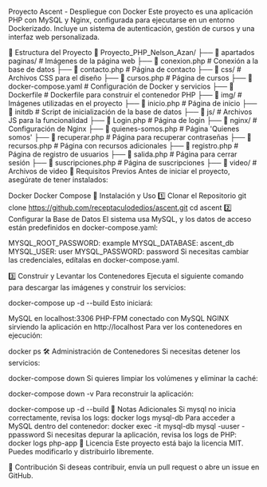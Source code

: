 Proyecto Ascent - Despliegue con Docker
Este proyecto es una aplicación PHP con MySQL y Nginx, configurada para ejecutarse en un entorno Dockerizado. Incluye un sistema de autenticación, gestión de cursos y una interfaz web personalizada.

📂 Estructura del Proyecto
📁 Proyecto_PHP_Nelson_Azan/
 ├── 📂 apartados paginas/    # Imágenes de la página web
 ├── 📄 conexion.php         # Conexión a la base de datos
 ├── 📄 contacto.php         # Página de contacto
 ├── 📂 css/                 # Archivos CSS para el diseño
 ├── 📄 cursos.php           # Página de cursos
 ├── 🐳 docker-compose.yaml  # Configuración de Docker y servicios
 ├── 📄 Dockerfile           # Dockerfile para construir el contenedor PHP
 ├── 📂 img/                 # Imágenes utilizadas en el proyecto
 ├── 📄 inicio.php           # Página de inicio
 ├── 📄 initdb               # Script de inicialización de la base de datos
 ├── 📂 js/                  # Archivos JS para la funcionalidad
 ├── 📄 Login.php            # Página de login
 ├── 📂 nginx/               # Configuración de Nginx
 ├── 📄 quienes-somos.php    # Página 'Quienes somos'
 ├── 📄 recuperar.php        # Página para recuperar contraseñas
 ├── 📄 recursos.php         # Página con recursos adicionales
 ├── 📄 registro.php         # Página de registro de usuarios
 ├── 📄 salida.php           # Página para cerrar sesión
 ├── 📄 suscripciones.php    # Página de suscripciones
 ├── 📂 video/               # Archivos de video
🚀 Requisitos Previos
Antes de iniciar el proyecto, asegúrate de tener instalados:

Docker
Docker Compose
🔧 Instalación y Uso
1️⃣ Clonar el Repositorio
git clone https://github.com/receptaculodedios/ascent.git
cd ascent
2️⃣ Configurar la Base de Datos
El sistema usa MySQL, y los datos de acceso están predefinidos en docker-compose.yaml:

MYSQL_ROOT_PASSWORD: example
MYSQL_DATABASE: ascent_db
MYSQL_USER: user
MYSQL_PASSWORD: password
Si necesitas cambiar las credenciales, edítalas en docker-compose.yaml.

3️⃣ Construir y Levantar los Contenedores
Ejecuta el siguiente comando para descargar las imágenes y construir los servicios:

docker-compose up -d --build
Esto iniciará:

MySQL en localhost:3306
PHP-FPM conectado con MySQL
NGINX sirviendo la aplicación en http://localhost
Para ver los contenedores en ejecución:

docker ps
🛠 Administración de Contenedores
Si necesitas detener los servicios:

docker-compose down
Si quieres limpiar los volúmenes y eliminar la caché:

docker-compose down -v
Para reconstruir la aplicación:

docker-compose up -d --build
📌 Notas Adicionales
Si mysql no inicia correctamente, revisa los logs:
docker logs mysql-db
Para acceder a MySQL dentro del contenedor:
docker exec -it mysql-db mysql -uuser -ppassword
Si necesitas depurar la aplicación, revisa los logs de PHP:
docker logs php-app
📜 Licencia
Este proyecto está bajo la licencia MIT. Puedes modificarlo y distribuirlo libremente.

🙌 Contribución
Si deseas contribuir, envía un pull request o abre un issue en GitHub.
